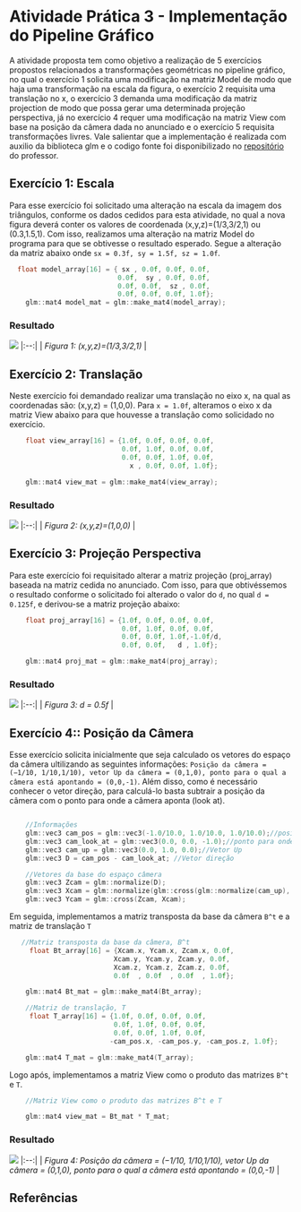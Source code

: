# Atividade Prática 3 - Implementação do Pipeline Gráfico

<p>A atividade proposta tem como objetivo a realização de 5 exercícios propostos relacionados a transformações geométricas no pipeline gráfico, no qual o exercício 1 solicita uma modificação na matriz Model de modo que haja uma transformação na escala da figura, o exercício 2 requisita uma translação no x, o exercício 3 demanda uma modificação da matriz projection de modo que possa gerar uma determinada projeção perspectiva, já no exercício 4 requer uma modificação na matriz View com base na posição da câmera dada no anunciado e o exercício 5 requisita transformações livres. Vale salientar que a implementação é realizada com auxilio da biblioteca glm e o codigo fonte foi disponibilizado no <a href="https://github.com/capagot/icg/tree/master/03_transformations">repositório</a> do professor.</p>


## Exercício 1: Escala

Para esse exercício foi solicitado uma alteração na escala da imagem dos triângulos, conforme os dados cedidos para esta atividade, no qual a nova figura deverá conter os valores de coordenada (x,y,z)=(1/3,3/2,1) ou (0.3,1.5,1). Com isso, realizamos uma alteração na matriz Model do programa para que se obtivesse o resultado esperado. Segue a alteração da matriz abaixo onde `sx = 0.3f, sy = 1.5f, sz = 1.0f`.

```C
  float model_array[16] = { sx , 0.0f, 0.0f, 0.0f, 
                           0.0f,  sy , 0.0f, 0.0f, 
                           0.0f, 0.0f,  sz , 0.0f, 
                           0.0f, 0.0f, 0.0f, 1.0f};
    glm::mat4 model_mat = glm::make_mat4(model_array); 
```

### Resultado

![](https://github.com/andersonleitee/ICG/blob/master/Atividade_03/prints/Exercicio-1.png?raw=true) 
|:--:| 
| *Figura 1: (x,y,z)=(1/3,3/2,1)* |

## Exercício 2: Translação

Neste exercício foi demandado realizar uma translação no eixo x, na qual as coordenadas são: (x,y,z) = (1,0,0). Para `x = 1.0f`, alteramos o eixo x da matriz View abaixo para que houvesse a translação como solicidado no exercício.

```C
    float view_array[16] = {1.0f, 0.0f, 0.0f, 0.0f, 
                            0.0f, 1.0f, 0.0f, 0.0f, 
                            0.0f, 0.0f, 1.0f, 0.0f, 
                              x , 0.0f, 0.0f, 1.0f};

    glm::mat4 view_mat = glm::make_mat4(view_array);
```

### Resultado

![](https://github.com/andersonleitee/ICG/blob/master/Atividade_03/prints/Exercicio-2.png?raw=true) 
|:--:| 
| *Figura 2: (x,y,z)=(1,0,0)* |

## Exercício 3: Projeção Perspectiva

Para este exercício foi requisitado alterar a matriz projeção (proj_array) baseada na matriz cedida no anunciado. Com isso, para que obtivéssemos o resultado conforme o solicitado foi alterado o valor do `d`, no qual `d = 0.125f`, e derivou-se a matriz projeção abaixo:  

```C
    float proj_array[16] = {1.0f, 0.0f, 0.0f, 0.0f, 
                            0.0f, 1.0f, 0.0f, 0.0f, 
                            0.0f, 0.0f, 1.0f,-1.0f/d, 
                            0.0f, 0.0f,   d , 1.0f};

    glm::mat4 proj_mat = glm::make_mat4(proj_array);
```

### Resultado

![](https://github.com/andersonleitee/ICG/blob/master/Atividade_03/prints/Exercicio-3.png?raw=true) 
|:--:| 
| *Figura 3: d = 0.5f* |


## Exercício 4:: Posição da Câmera

Esse exercício solicita inicialmente que seja calculado os vetores do espaço da câmera ultilizando as seguintes informações: `Posição da câmera = (−1/10, 1/10,1/10), vetor Up da câmera = (0,1,0), ponto para o qual a câmera está apontando = (0,0,-1)`. Além disso, como é necessário conhecer o vetor direção, para calculá-lo basta subtrair a posição da câmera com o ponto para onde a câmera aponta (look at). 

```C

    //Informações
    glm::vec3 cam_pos = glm::vec3(-1.0/10.0, 1.0/10.0, 1.0/10.0);//posição da câmera.
    glm::vec3 cam_look_at = glm::vec3(0.0, 0.0, -1.0);//ponto para onde a câmera aponta.
    glm::vec3 cam_up = glm::vec3(0.0, 1.0, 0.0);//Vetor Up
    glm::vec3 D = cam_pos - cam_look_at; //Vetor direção

    //Vetores da base do espaço câmera
    glm::vec3 Zcam = glm::normalize(D);
    glm::vec3 Xcam = glm::normalize(glm::cross(glm::normalize(cam_up), Zcam));
    glm::vec3 Ycam = glm::cross(Zcam, Xcam);

```

Em seguida, implementamos a matriz transposta da base da câmera `B^t` e a matriz de translação `T`

```C
   //Matriz transposta da base da câmera, B^t
     float Bt_array[16] = {Xcam.x, Ycam.x, Zcam.x, 0.0f,
                          Xcam.y, Ycam.y, Zcam.y, 0.0f,
                          Xcam.z, Ycam.z, Zcam.z, 0.0f,
                          0.0f  , 0.0f  , 0.0f  , 1.0f};

    glm::mat4 Bt_mat = glm::make_mat4(Bt_array);

    //Matriz de translação, T
     float T_array[16] = {1.0f, 0.0f, 0.0f, 0.0f,
                          0.0f, 1.0f, 0.0f, 0.0f,
                          0.0f, 0.0f, 1.0f, 0.0f,
                         -cam_pos.x, -cam_pos.y, -cam_pos.z, 1.0f};

    glm::mat4 T_mat = glm::make_mat4(T_array);
```
Logo após, implementamos a matriz View como o produto das matrizes `B^t` e `T`.

```C
    //Matriz View como o produto das matrizes B^t e T

    glm::mat4 view_mat = Bt_mat * T_mat;

```
### Resultado

![](https://github.com/andersonleitee/ICG/blob/master/Atividade_03/prints/Exercicio-4.png?raw=true) 
|:--:| 
| *Figura 4: Posição da câmera = (−1/10, 1/10,1/10), vetor Up da câmera = (0,1,0), ponto para o qual a câmera está apontando = (0,0,-1)* |
## Referências

